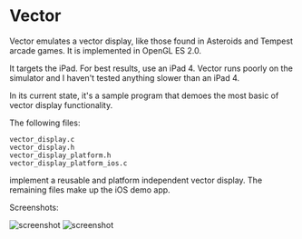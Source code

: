Vector
======

Vector emulates a vector display, like those found in Asteroids and Tempest 
arcade games. It is implemented in OpenGL ES 2.0.

It targets the iPad. For best results, use an iPad 4. Vector runs poorly on the 
simulator and I haven't tested anything slower than an iPad 4.

In its current state, it's a sample program that demoes the most basic of vector 
display functionality.

The following files:

    vector_display.c
    vector_display.h
    vector_display_platform.h
    vector_display_platform_ios.c

implement a reusable and platform independent vector display. The remaining 
files make up the iOS demo app.

Screenshots:

![screenshot](https://raw.github.com/blucz/Vector/master/images/screenshot.png)
![screenshot](https://raw.github.com/blucz/Vector/master/images/testpattern.png)

